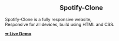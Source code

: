 <h2 align="center">Spotify-Clone</h2>

 Spotify-Clone is a fully responsive website, <br />Responsive for all devices, build using HTML and CSS.

  <a href="https://mehakgaddi.github.io/Spotify-Clone/"><strong>➥ Live Demo</strong></a>

</div>

<br />

